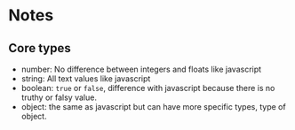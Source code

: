 # Notes

## Core types

- number: No difference between integers and floats like javascript
- string: All text values like javascript
- boolean: `true` or `false`, difference with javascript because there is no truthy or falsy value.
- object: the same as javascript but can have more specific types, type of object.

